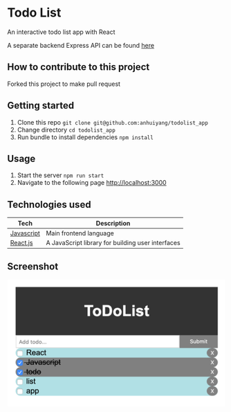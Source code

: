 # Todo List 

An interactive todo list app with React 

A separate backend Express API can be found [here](https://github.com/anhuiyang/todolist_api)

## How to contribute to this project

Forked this project to make pull request

## Getting started

1. Clone this repo `git clone git@github.com:anhuiyang/todolist_app`
2. Change directory `cd todolist_app`
3. Run bundle to install dependencies `npm install`

## Usage

1. Start the server `npm run start`
2. Navigate to the following page [http://localhost:3000](http://localhost:1234)

## Technologies used

Tech | Description
------------- | -------------
[Javascript](https://www.javascript.com) | Main frontend language
[React.js](https://reactjs.org) | A JavaScript library for building user interfaces

## Screenshot
![index](https://github.com/anhuiyang/todolist_app/blob/master/img/Screenshot%202019-05-04%20at%202.06.59%20pm.png?raw=true)


